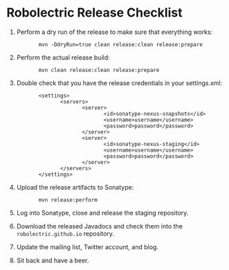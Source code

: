 # Robolectric Release Checklist

1. Perform a dry run of the release to make sure that everything works:

              mvn -DdryRun=true clean release:clean release:prepare

2. Perform the actual release build:

              mvn clean release:clean release:prepare

3. Double check that you have the release credentials in your settings.xml:

              <settings>
                     <servers>
                            <server>
                                   <id>sonatype-nexus-snapshots</id>
                                   <username>username</username>
                                   <password>password</password>
                            </server>
                            <server>
                                   <id>sonatype-nexus-staging</id>
                                   <username>username</username>
                                   <password>password</password>
                            </server>
                     </servers>
              </settings>

4. Upload the release artifacts to Sonatype:

              mvn release:perform

5. Log into Sonatype, close and release the staging repository.

6. Download the released Javadocs and check them into the `robolectric.github.io` repository.

7. Update the mailing list, Twitter account, and blog.

8. Sit back and have a beer.
